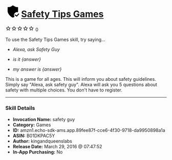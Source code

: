 # &nbsp;<img src="skill_icon" alt="Safety Tips Games icon" width="36"> [Safety Tips Games](http://alexa.amazon.com/#skills/amzn1.echo-sdk-ams.app.89fee87f-cce6-4f30-9718-da9950898a1a)
![0 stars](../../images/ic_star_border_black_18dp_1x.png)![0 stars](../../images/ic_star_border_black_18dp_1x.png)![0 stars](../../images/ic_star_border_black_18dp_1x.png)![0 stars](../../images/ic_star_border_black_18dp_1x.png)![0 stars](../../images/ic_star_border_black_18dp_1x.png) 0

To use the Safety Tips Games skill, try saying...

* *Alexa, ask Safety Guy*

* *is it {answer}*

* *my answer is {answer}*

This is a game for all ages. This will inform you about safety guidelines. Simply say "Alexa, ask safety guy". Alexa will ask you 5 questions about safety with multiple choices. You don't have to register.

***

### Skill Details

* **Invocation Name:** safety guy
* **Category:** Games
* **ID:** amzn1.echo-sdk-ams.app.89fee87f-cce6-4f30-9718-da9950898a1a
* **ASIN:** B01DKPAC5Y
* **Author:** kingandqueenslabs
* **Release Date:** March 29, 2016 @ 07:47:52
* **In-App Purchasing:** No
